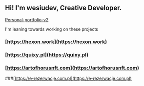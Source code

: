 ## Hi! I'm wesiudev, Creative Developer.

[Personal-portfolio-v2](https://github.com/wesiudev/personal-portfolio-v2)

I'm leaning towards working on these projects


### [https://hexon.work](https://hexon.work)


### [https://quixy.pl](https://quixy.pl)


### [https://artofhorusnft.com](https://artofhorusnft.com)


###[https://e-rezerwacje.com.pl](https://e-rezerwacje.com.pl)
